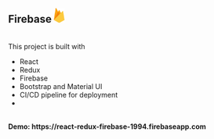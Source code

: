 ## Firebase <img src="/src/assets/firebase.svg" widht="30px" height="30px"/>

<br>
This project is built with
<ul>
<li>React</li>
<li>Redux</li>
<li>Firebase</li>
<li>Bootstrap and Material UI</li>
<li>CI/CD pipeline for deployment<li>
</ul>

<br>
<b>Demo:<b> https://react-redux-firebase-1994.firebaseapp.com
